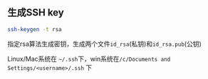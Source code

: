 ## 生成SSH key
```bash
ssh-keygen -t rsa
```
指定rsa算法生成密钥，生成两个文件`id_rsa`(私钥)和`id_rsa.pub`(公钥)

Linux/Mac系统在 `~/.ssh`下，win系统在`/c/Documents and Settings/<username>/.ssh` 下